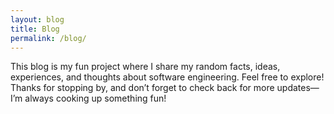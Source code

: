 ```yaml
---
layout: blog
title: Blog
permalink: /blog/
---
```


This blog is my fun project where I share my random facts, ideas, experiences, and thoughts about software engineering. Feel free to explore! Thanks for stopping by, and don’t forget to check back for more updates—I’m always cooking up something fun!
